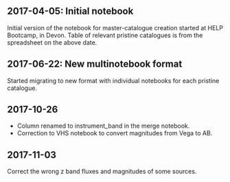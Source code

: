 ## 2017-04-05: Initial notebook

Initial version of the notebook for master-catalogue creation started at HELP
Bootcamp, in Devon. Table of relevant pristine catalogues is from the
spreadsheet on the above date.

## 2017-06-22: New multinotebook format

Started migrating to new format with individual notebooks for each pristine
catalogue.

## 2017-10-26

- Column renamed to instrument_band in the merge notebook.
- Correction to VHS notebook to convert magnitudes from Vega to AB.

## 2017-11-03

Correct the wrong z band fluxes and magnitudes of some sources.
